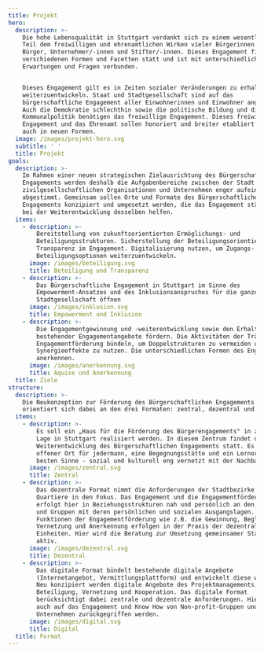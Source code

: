 ```yaml
---
title: Projekt
hero:
  description: >-
    Die hohe Lebensqualität in Stuttgart verdankt sich zu einem wesentlichen
    Teil dem freiwilligen und ehrenamtlichen Wirken vieler Bürgerinnen und
    Bürger, Unternehmer/-innen und Stifter/-innen. Dieses Engagement findet in
    verschiedenen Formen und Facetten statt und ist mit unterschiedlichsten
    Erwartungen und Fragen verbunden.


    Dieses Engagement gilt es in Zeiten sozialer Veränderungen zu erhalten und
    weiterzuentwickeln. Staat und Stadtgesellschaft sind auf das
    bürgerschaftliche Engagement aller Einwohnerinnen und Einwohner angewiesen.
    Auch die Demokratie schlechthin sowie die politische Bildung und die
    Kommunalpolitik benötigen das freiwillige Engagement. Dieses freiwillige
    Engagement und das Ehrenamt sollen honoriert und breiter etabliert werden –
    auch in neuen Formen.
  image: /images/projekt-hero.svg
  subtitle: ' '
  title: Projekt
goals:
  description: >-
    Im Rahmen einer neuen strategischen Zielausrichtung des Bürgerschaftlichen
    Engagements werden deshalb die Aufgabenbereiche zwischen der Stadt und
    zivilgesellschaftlichen Organisationen und Unternehmen enger aufeinander
    abgestimmt. Gemeinsam sollen Orte und Formate des Bürgerschaftlichen
    Engagements konzipiert und umgesetzt werden, die das Engagement stärken und
    bei der Weiterentwicklung desselben helfen.
  items:
    - description: >-
        Bereitstellung von zukunftsorientierten Ermöglichungs- und
        Beteiligungsstrukturen. Sicherstellung der Beteiligungsorientierung und
        Transparenz im Engagement. Digitalisierung nutzen, um Zugangs- und
        Beteiligungsoptionen weiterzuentwickeln.
      image: /images/beteiligung.svg
      title: Beteiligung und Transparenz
    - description: >-
        Das Bürgerschaftliche Engagement in Stuttgart im Sinne des
        Empowerment-Ansatzes und des Inklusionsanspruches für die ganze
        Stadtgesellschaft öffnen
      image: /images/inklusion.svg
      title: Empowerment und Inklusion
    - description: >-
        Die Engagementgewinnung und -weiterentwicklung sowie den Erhalt
        bestehender Engagementangebote fördern. Die Aktivitäten der Träger der
        Engagementförderung bündeln, um Doppelstrukturen zu vermeiden und
        Synergieeffekte zu nutzen. Die unterschiedlichen Formen des Engagements
        anerkennen.
      image: /images/anerkennung.svg
      title: Aquise und Anerkennung
  title: Ziele
structure:
  description: >-
    Die Neukonzeption zur Förderung des Bürgerschaftlichen Engagements
    orientiert sich dabei an den drei Formaten: zentral, dezentral und digital
  items:
    - description: >-
        Es soll ein „Haus für die Förderung des Bürgerengagements" in zentraler
        Lage in Stuttgart realisiert werden. In diesem Zentrum findet die
        Weiterentwicklung des Bürgerschaftlichen Engagements statt. Es ist ein
        offener Ort für jedermann, eine Begegnungsstätte und ein Lernort im
        besten Sinne - sozial und kulturell eng vernetzt mit der Nachbarschaft.
      image: /images/zentral.svg
      title: Zentral
    - description: >-
        Das dezentrale Format nimmt die Anforderungen der Stadtbezirke und
        Quartiere in den Fokus. Das Engagement und die Engagementförderung
        erfolgt hier in Beziehungsstrukturen nah und persönlich an den Menschen
        und Gruppen mit deren persönlichen und sozialen Ausgangslagen. Wichtige
        Funktionen der Engagementförderung wie z.B. die Gewinnung, Begleitung,
        Vernetzung und Anerkennung erfolgen in der Praxis der dezentralen
        Einheiten. Hier wird die Beratung zur Umsetzung gemeinsamer Standards
        aktiv.
      image: /images/dezentral.svg
      title: Dezentral
    - description: >-
        Das digitale Format bündelt bestehende digitale Angebote
        (Internetangebot, Vermittlungsplattform) und entwickelt diese weiter.
        Neu konzipiert werden digitale Angebote des Projektmanagements, der
        Beteiligung, Vernetzung und Kooperation. Das digitale Format
        berücksichtigt dabei zentrale und dezentrale Anforderungen. Hierbei soll
        auch auf das Engagement und Know How von Non-profit-Gruppen und
        Unternehmen zurückgegriffen werden.
      image: /images/digital.svg
      title: Digital
  title: Format
---
```

<ProjectPage />
